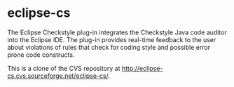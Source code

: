eclipse-cs
==========

The Eclipse Checkstyle plug-in integrates the Checkstyle Java code auditor into the Eclipse IDE. The plug-in provides real-time feedback to the user about violations of rules that check for coding style and possible error prone code constructs.

This is a clone of the CVS repository at http://eclipse-cs.cvs.sourceforge.net/eclipse-cs/.